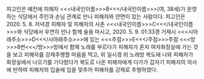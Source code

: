 피고인은 예전에 피해자 <<<내국인이름>>>B<<</내국인이름>>>(여, 38세)가 운영하는 식당에서 주인과 손님 관계로 만나 피해자와 안면이 있는 사람이다.
피고인은 2020. 5. 8. 저녁경 피해자 및 피해자의 사촌 <<<내국인이름>>>C<<</내국인이름>>>와 식당에서 우연히 만나 함께 술을 마시고, 2020. 5. 9. 01:33경 거제시 <<<시아래주소>>>D<<</시아래주소>>>에 있는 <<<주점>>>E<<</주점>>>주점 <<<방>>>8번<<</방>>>방에서 함께 노래를 부르다가 피해자가 혼자 여자화장실에 가는 것을 보고 피해자를 강제추행할 마음을 먹고, 위 일시경 위 노래방 복도에 나와 피해자가 화장실에서 나오기를 기다렸다가 복도로 나온 피해자에게 다가가 갑자기 피해자의 의사에 반하여 피해자의 입술에 입을 맞추어 피해자를 강제로 추행하였다.